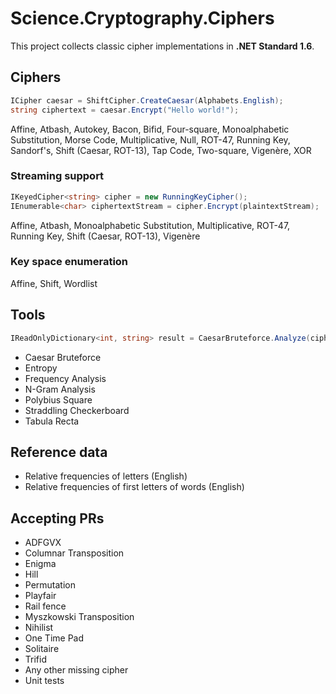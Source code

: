 ﻿# Science.Cryptography.Ciphers

This project collects classic cipher implementations in **.NET Standard 1.6**.

## Ciphers
```C#
ICipher caesar = ShiftCipher.CreateCaesar(Alphabets.English);
string ciphertext = caesar.Encrypt("Hello world!");
```

Affine, Atbash, Autokey, Bacon, Bifid, Four-square, Monoalphabetic Substitution, Morse Code, Multiplicative, Null, ROT-47, Running Key, Sandorf's, Shift (Caesar, ROT-13), Tap Code, Two-square, Vigenère, XOR

### Streaming support
```C#
IKeyedCipher<string> cipher = new RunningKeyCipher();
IEnumerable<char> ciphertextStream = cipher.Encrypt(plaintextStream);
```

Affine, Atbash, Monoalphabetic Substitution, Multiplicative, ROT-47, Running Key, Shift (Caesar, ROT-13), Vigenère

### Key space enumeration
Affine, Shift, Wordlist

## Tools
```C#
IReadOnlyDictionary<int, string> result = CaesarBruteforce.Analyze(ciphertext);
```

* Caesar Bruteforce
* Entropy
* Frequency Analysis
* N-Gram Analysis
* Polybius Square
* Straddling Checkerboard
* Tabula Recta

## Reference data
* Relative frequencies of letters (English)
* Relative frequencies of first letters of words (English)

## Accepting PRs
* ADFGVX
* Columnar Transposition 
* Enigma
* Hill
* Permutation
* Playfair
* Rail fence
* Myszkowski Transposition
* Nihilist
* One Time Pad
* Solitaire
* Trifid
* Any other missing cipher
* Unit tests